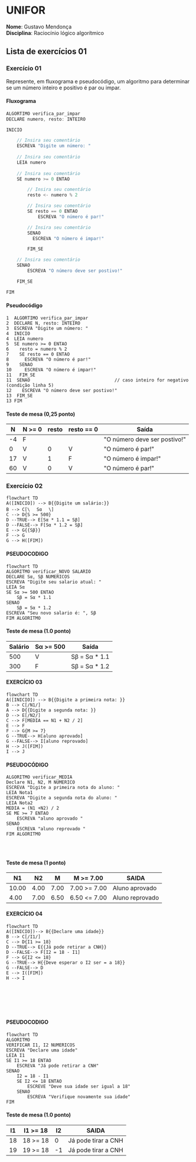 # UNIFOR
**Nome**: Gustavo Mendonça <br>
**Disciplina**: Raciocínio lógico algorítmico

## Lista de exercícios 01

### Exercício 01 
Represente, em fluxograma e pseudocódigo, um algoritmo para determinar se um número inteiro e positivo é par ou impar.

#### Fluxograma 


```java
ALGORTIMO verifica_par_impar
DECLARE numero, resto: INTEIRO

INICIO

    // Insira seu comentário
    ESCREVA "Digite um número: "
    
    // Insira seu comentário
    LEIA numero
    
    // Insira seu comentário
    SE numero >= 0 ENTAO

        // Insira seu comentário
        resto <- numero % 2

        // Insira seu comentário
        SE resto == 0 ENTAO
            ESCREVA "O número é par!"

        // Insira seu comentário
        SENAO
          ESCREVA "O número é impar!"

        FIM_SE

    // Insira seu comentário
    SENAO             
        ESCREVA "O número deve ser postivo!"

    FIM_SE

FIM
```

#### Pseudocódigo 
```
1  ALGORTIMO verifica_par_impar
2  DECLARE N, resto: INTEIRO
3  ESCREVA "Digite um número: "
4  INICIO
4  LEIA numero
5  SE numero >= 0 ENTAO                 
6    resto = numero % 2               
7    SE resto == 0 ENTAO                
8      ESCREVA "O número é par!"
9    SENAO
10     ESCREVA "O número é impar!"
11   FIM_SE
11  SENAO                                // caso inteiro for negativo (condição linha 5)
12    ESCREVA "O número deve ser postivo!"
13  FIM_SE
13 FIM
```
#### Teste de mesa (0,25 ponto)
| N | N >= 0 | resto | resto == 0 | Saída |
| -- | -- | -- | -- | -- | 
| -4 | F |   |   | "O número deve ser postivo!" |
| 0  | V | 0 | V | "O número é par!" |
| 17 | V | 1 | F | "O número é impar!" |
| 60 | V | 0 | V | "O número é par!" |

###  Exercício 02
```mermaid
flowchart TD
A([INICIO]) --> B{{Digite um salário:}}
B --> C[\ㅤ Sα ㅤ\]
C --> D{S >= 500}
D --TRUE--> E[Sα * 1.1 = Sβ]
D --FALSE--> F[Sα * 1.2 = Sβ]
E --> G{{Sβ}}
F --> G
G --> H([FIM])
```

#### PSEUDOCODIGO

```mermaid
flowchart TD
ALGORITMO verificar_NOVO SALARIO
DECLARE Sα, Sβ NUMERICOS
ESCREVA "Digite seu salario atual: "
LEIA Sα
SE Sα >= 500 ENTAO
	Sβ = Sα * 1.1
SENAO
	Sβ = Sα * 1.2
ESCREVA "Seu novo salario é: ", Sβ
FIM ALGORITMO
```
#### Teste de mesa (1.0 ponto)

| Salário | Sα >= 500 | Saída |
|      --      |      --      |      --      |     
| 500     | V       | Sβ = Sα * 1.1    |  
| 300   | F          | Sβ = Sα * 1.2        | 

#### EXERCÍCIO 03

```mermaid
flowchart TD
A([INICIO]) --> B{{Digite a primeira nota: }}
B --> C[/N1/]
A --> D{{Digite a segunda nota: }}
D --> E[/N2/]
C --> F[MEDIA == N1 + N2 / 2]
E --> F
F --> G{M >= 7}
G --TRUE--> H[aluno aprovado]
G --FALSE--> I[aluno reprovado]
H --> J([FIM])
I --> J

```  


#### PSEUDOCÓDIGO

```
ALGORITMO verificar_MEDIA
Declare N1, N2, M NUMERICO
ESCREVA "Digite a primeira nota do aluno: "
LEIA Nota1
ESCREVA "Digite a segunda nota do aluno: "
LEIA Nota2
MEDIA = (N1 +N2) / 2
SE ME >= 7 ENTAO
	ESCREVA "aluno aprovado "
SENAO
	ESCREVA "aluno reprovado "
FIM ALGORITMO 




```
#### Teste de mesa (1 ponto)

| N1 | N2 | M | M >= 7.00 | SAIDA |
|      --      |      --      |      --      |      --      |      --      |
| 10.00     | 4.00      | 7.00    |  7.00 >= 7.00     | Aluno aprovado |
| 4.00   | 7.00          | 6.50        | 6.50 <= 7.00 | Aluno reprovado |

#### EXERCÍCIO 04

```mermaid
flowchart TD
A([INICIO])--> B{{Declare uma idade}}
B --> C[/I1/]
C --> D{I1 >= 18}
D --TRUE--> E{{Já pode retirar a CNH}}
D --FALSE--> F[I2 = 18 - I1]
F --> G{I2 <= 18}
G --TRUE--> H{{Deve esperar o I2 ser = a 18}}
G --FALSE--> D
E --> I([FIM])
H --> I







```

#### PSEUDOCODIGO

```mermaid
flowchart TD
ALGORITMO
VERIFICAR I1, I2 NUMERICOS
ESCREVA "Declare uma idade"
LEIA I1
SE I1 >= 18 ENTAO
	ESCREVA "Já pode retirar a CNH"
SENAO 
	I2 = 18 - I1 
	SE I2 <= 18 ENTAO
		ESCREVE "Deve sua idade ser igual a 18"
	SENAO
		ESCREVA "Verifique novamente sua idade"
FIM
```
#### Teste de mesa (1.0 ponto)

| I1 | I1 >= 18 | I2 | SAIDA | 
|      --      |      --      |      --      |      --      |
| 18     | 18 >= 18       | 0    |  Já pode tirar a CNH     |
| 19   | 19 >= 18          | -1        | Já pode tirar a CNH |``

